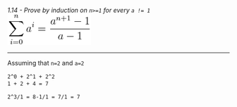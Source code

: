 *1.14 - Prove by induction on `n>=1` for every `a != 1`  ![equation](https://github.com/jonathantorres/bookshelf/blob/master/adm/ch1/img/1-14.png)*  

***
Assuming that `n=2` and `a=2`  
```
2^0 + 2^1 + 2^2
1 + 2 + 4 = 7
```
```
2^3/1 = 8-1/1 = 7/1 = 7
```
